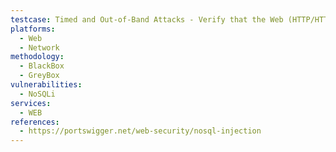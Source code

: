 ```yaml
---
testcase: Timed and Out-of-Band Attacks - Verify that the Web (HTTP/HTTPS) service does not allow injected expressions to extract data or cause DoS through time-based behavior
platforms: 
  - Web
  - Network
methodology: 
  - BlackBox
  - GreyBox
vulnerabilities:
  - NoSQLi
services:
  - WEB
references:
  - https://portswigger.net/web-security/nosql-injection
---
```

